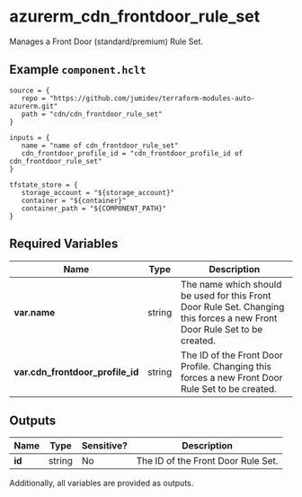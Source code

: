 # azurerm_cdn_frontdoor_rule_set

Manages a Front Door (standard/premium) Rule Set.

## Example `component.hclt`

```hcl
source = {
   repo = "https://github.com/jumidev/terraform-modules-auto-azurerm.git" 
   path = "cdn/cdn_frontdoor_rule_set" 
}

inputs = {
   name = "name of cdn_frontdoor_rule_set" 
   cdn_frontdoor_profile_id = "cdn_frontdoor_profile_id of cdn_frontdoor_rule_set" 
}

tfstate_store = {
   storage_account = "${storage_account}" 
   container = "${container}" 
   container_path = "${COMPONENT_PATH}" 
}

```

## Required Variables

| Name | Type |  Description |
| ---- | --------- |  ----------- |
| **var.name** | string |  The name which should be used for this Front Door Rule Set. Changing this forces a new Front Door Rule Set to be created. | 
| **var.cdn_frontdoor_profile_id** | string |  The ID of the Front Door Profile. Changing this forces a new Front Door Rule Set to be created. | 



## Outputs

| Name | Type | Sensitive? | Description |
| ---- | ---- | --------- | --------- |
| **id** | string | No  | The ID of the Front Door Rule Set. | 

Additionally, all variables are provided as outputs.
